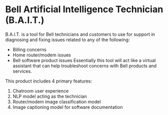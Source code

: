 # Bell Artificial Intelligence Technician (B.A.I.T.)

B.A.I.T. is a tool for Bell technicians and customers to use for support in diagnosing and fixing issues related to any of the following:
- Billing concerns
- Home router/modem issues
- Bell software product issues
Essentially this tool will act like a virtual assistant that can help troubleshoot concerns with Bell products and services.

This product includes 4 primary features:
1. Chatroom user experience
2. NLP model acting as the technician
3. Router/modem image classification model
4. Image captioning model for software documentation
